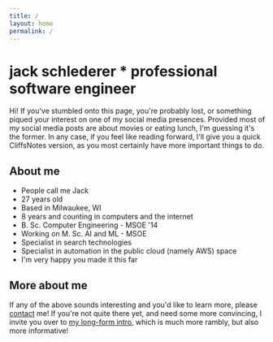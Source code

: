 ```yaml
---
title: /
layout: home
permalink: /
---
```


# jack schlederer * professional software engineer

Hi! If you've stumbled onto this page, you're probably lost, or something piqued your interest on one of my social media presences. Provided most of my social media posts are about movies or eating lunch, I'm guessing it's the former. In any case, if you feel like reading forward, I'll give you a quick CliffsNotes version, as you most certainly have more important things to do.

## About me
* People call me Jack
* 27 years old
* Based in Milwaukee, WI
* 8 years and counting in computers and the internet
* B. Sc. Computer Engineering - MSOE '14
* Working on M. Sc. AI and ML - MSOE
* Specialist in search technologies
* Specialist in automation in the public cloud (namely AWS) space
* I'm very happy you made it this far

## More about me
If any of the above sounds interesting and you'd like to learn more, please [contact](/contact) me! If you're not quite there yet, and need some more convincing, I invite you over to [my long-form intro](/jack), which is much more rambly, but also more informative!